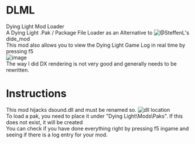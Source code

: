 # DLML
Dying Light Mod Loader\
A Dying Light .Pak / Package File Loader as an Alternative to ![@SteffenL](https://github.com/SteffenL)'s dide_mod\
This mod also allows you to view the Dying Light Game Log in real time by pressing f5\
![image](https://github.com/12brendon34/DLML/assets/43822289/05543768-8a22-46c9-b56e-529b618de266)\
The way I did DX rendering is not very good and generally needs to be rewritten.

# Instructions
This mod hijacks dsound.dll and must be renamed so.
![dll location](https://github.com/12brendon34/DLML/assets/43822289/a739b1f4-83cd-4416-b1b2-f2a7c74308b1)\
To load a pak, you need to place it under "Dying Light\Mods\Paks". If this does not exist, it will be created\
You can check if you have done everything right by pressing f5 ingame and seeing if there is a log entry for your mod.
